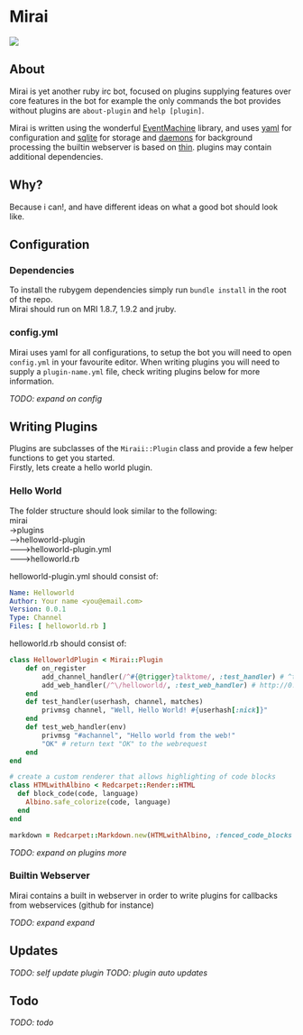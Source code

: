 Mirai  
================
![](http://i.imgur.com/vyS0s.png)  

## About
Mirai is yet another ruby irc bot, focused on plugins supplying features over core features in the bot for example the only commands the bot provides without plugins are `about-plugin` and `help [plugin]`.  

Mirai is written using the wonderful [EventMachine]() library, and uses [yaml]() for configuration and [sqlite]() for storage and [daemons]() for background processing the builtin webserver is based on [thin](). plugins may contain additional dependencies. 

## Why?
Because i can!, and have different ideas on what a good bot should look like. 

## Configuration

### Dependencies
To install the rubygem dependencies simply run `bundle install` in the root of the repo.  
Mirai should run on MRI 1.8.7, 1.9.2 and jruby.

### config.yml
Mirai uses yaml for all configurations, to setup the bot you will need to open `config.yml` in your favourite editor.
When writing plugins you will need to supply a `plugin-name.yml` file, check writing plugins below for more information.

*TODO: expand on config*

## Writing Plugins
Plugins are subclasses of the `Miraii::Plugin` class and provide a few helper functions to get you started.  
Firstly, lets create a hello world plugin.
### Hello World
The folder structure should look similar to the following:  
mirai   
->plugins    
-->helloworld-plugin  
--->helloworld-plugin.yml  
--->helloworld.rb  

helloworld-plugin.yml should consist of:  
~~~~~ yaml
Name: Helloworld
Author: Your name <you@email.com>
Version: 0.0.1
Type: Channel
Files: [ helloworld.rb ]
~~~~~

helloworld.rb should consist of:  

~~~~~ ruby
class HelloworldPlugin < Mirai::Plugin
	def on_register
		add_channel_handler(/^#{@trigger}talktome/, :test_handler) # ^talktome
		add_web_handler(/^\/helloworld/, :test_web_handler) # http://0.0.0.0:3000/helloworld
	end
	def test_handler(userhash, channel, matches)
		privmsg channel, "Well, Hello World! #{userhash[:nick]}"
	end
	def test_web_handler(env)
		privmsg "#achannel", "Hello world from the web!"
		"OK" # return text "OK" to the webrequest
	end
end
~~~~~

~~~~~ ruby
# create a custom renderer that allows highlighting of code blocks
class HTMLwithAlbino < Redcarpet::Render::HTML
  def block_code(code, language)
    Albino.safe_colorize(code, language)
  end
end

markdown = Redcarpet::Markdown.new(HTMLwithAlbino, :fenced_code_blocks => true)
~~~~~

*TODO: expand on plugins more*

### Builtin Webserver
Mirai contains a built in webserver in order to write plugins for callbacks from webservices (github for instance)

*TODO: expand expand*

## Updates

*TODO: self update plugin*
*TODO: plugin auto updates*

## Todo

*TODO: todo*